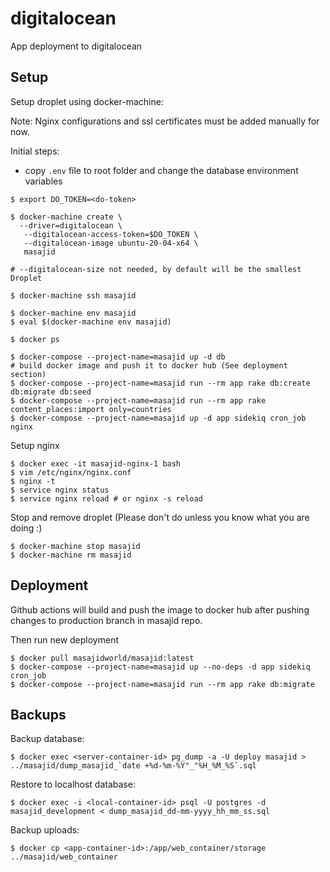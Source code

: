 # digitalocean

App deployment to digitalocean

## Setup

Setup droplet using docker-machine:

Note: Nginx configurations and ssl certificates must be added manually for now.

Initial steps:

- copy `.env` file to root folder and change the database environment variables

```
$ export DO_TOKEN=<do-token>

$ docker-machine create \
  --driver=digitalocean \
   --digitalocean-access-token=$DO_TOKEN \
   --digitalocean-image ubuntu-20-04-x64 \
   masajid

# --digitalocean-size not needed, by default will be the smallest Droplet

$ docker-machine ssh masajid

$ docker-machine env masajid
$ eval $(docker-machine env masajid)

$ docker ps

$ docker-compose --project-name=masajid up -d db
# build docker image and push it to docker hub (See deployment section)
$ docker-compose --project-name=masajid run --rm app rake db:create db:migrate db:seed
$ docker-compose --project-name=masajid run --rm app rake content_places:import only=countries
$ docker-compose --project-name=masajid up -d app sidekiq cron_job nginx
```

Setup nginx

```
$ docker exec -it masajid-nginx-1 bash
$ vim /etc/nginx/nginx.conf
$ nginx -t
$ service nginx status
$ service nginx reload # or nginx -s reload
```

Stop and remove droplet (Please don't do unless you know what you are doing :)

```
$ docker-machine stop masajid
$ docker-machine rm masajid
```

## Deployment

Github actions will build and push the image to docker hub after pushing changes to production branch in masajid repo.

Then run new deployment

```
$ docker pull masajidworld/masajid:latest
$ docker-compose --project-name=masajid up --no-deps -d app sidekiq cron_job
$ docker-compose --project-name=masajid run --rm app rake db:migrate
```

## Backups

Backup database:

```
$ docker exec <server-container-id> pg_dump -a -U deploy masajid > ../masajid/dump_masajid_`date +%d-%m-%Y"_"%H_%M_%S`.sql
```

Restore to localhost database:

```
$ docker exec -i <local-container-id> psql -U postgres -d masajid_development < dump_masajid_dd-mm-yyyy_hh_mm_ss.sql
```

Backup uploads:

```
$ docker cp <app-container-id>:/app/web_container/storage ../masajid/web_container
```
